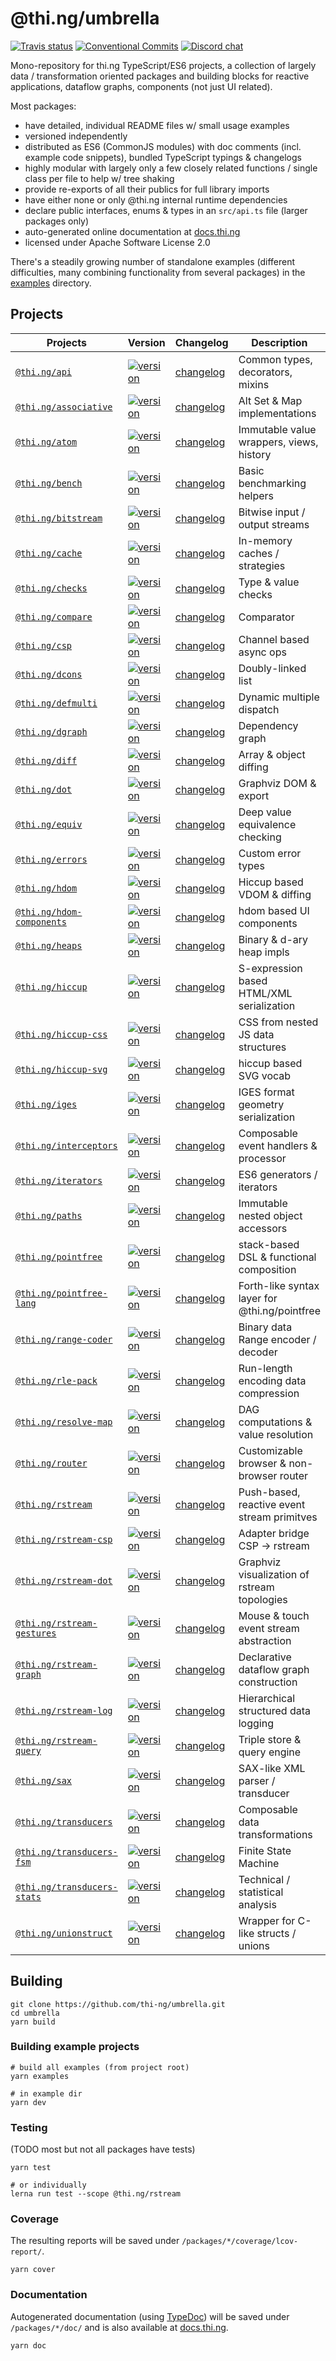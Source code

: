 # @thi.ng/umbrella

[![Travis status](https://api.travis-ci.org/thi-ng/umbrella.svg?branch=master)](https://travis-ci.org/thi-ng/umbrella)
[![Conventional Commits](https://img.shields.io/badge/Conventional%20Commits-1.0.0-yellow.svg)](https://conventionalcommits.org/)
[![Discord chat](https://img.shields.io/discord/445761008837984256.svg)](https://discord.gg/JhYcmBw)

Mono-repository for thi.ng TypeScript/ES6 projects, a collection of largely
data / transformation oriented packages and building blocks for reactive
applications, dataflow graphs, components (not just UI related).

Most packages:

- have detailed, individual README files w/ small usage examples
- versioned independently
- distributed as ES6 (CommonJS modules) with doc comments (incl. example
  code snippets), bundled TypeScript typings & changelogs
- highly modular with largely only a few closely related functions /
  single class per file to help w/ tree shaking
- provide re-exports of all their publics for full library imports
- have either none or only @thi.ng internal runtime dependencies
- declare public interfaces, enums & types in an `src/api.ts` file
  (larger packages only)
- auto-generated online documentation at [docs.thi.ng](http://docs.thi.ng)
- licensed under Apache Software License 2.0

There's a steadily growing number of standalone examples (different
difficulties, many combining functionality from several packages) in the
[examples](./examples) directory.

## Projects

| Projects                                                    | Version                                                                                                                           | Changelog                                              | Description                                   |
|-------------------------------------------------------------|-----------------------------------------------------------------------------------------------------------------------------------|--------------------------------------------------------|-----------------------------------------------|
| [`@thi.ng/api`](./packages/api)                             | [![version](https://img.shields.io/npm/v/@thi.ng/api.svg)](https://www.npmjs.com/package/@thi.ng/api)                             | [changelog](./packages/api/CHANGELOG.md)               | Common types, decorators, mixins              |
| [`@thi.ng/associative`](./packages/associative)             | [![version](https://img.shields.io/npm/v/@thi.ng/associative.svg)](https://www.npmjs.com/package/@thi.ng/associative)             | [changelog](./packages/associative/CHANGELOG.md)       | Alt Set & Map implementations                 |
| [`@thi.ng/atom`](./packages/atom)                           | [![version](https://img.shields.io/npm/v/@thi.ng/atom.svg)](https://www.npmjs.com/package/@thi.ng/atom)                           | [changelog](./packages/atom/CHANGELOG.md)              | Immutable value wrappers, views, history      |
| [`@thi.ng/bench`](./packages/bench)                         | [![version](https://img.shields.io/npm/v/@thi.ng/bench.svg)](https://www.npmjs.com/package/@thi.ng/bench)                         | [changelog](./packages/bench/CHANGELOG.md)             | Basic benchmarking helpers                    |
| [`@thi.ng/bitstream`](./packages/bitstream)                 | [![version](https://img.shields.io/npm/v/@thi.ng/bitstream.svg)](https://www.npmjs.com/package/@thi.ng/bitstream)                 | [changelog](./packages/bitstream/CHANGELOG.md)         | Bitwise input / output streams                |
| [`@thi.ng/cache`](./packages/cache)                         | [![version](https://img.shields.io/npm/v/@thi.ng/cache.svg)](https://www.npmjs.com/package/@thi.ng/cache)                         | [changelog](./packages/cache/CHANGELOG.md)             | In-memory caches / strategies                 |
| [`@thi.ng/checks`](./packages/checks)                       | [![version](https://img.shields.io/npm/v/@thi.ng/checks.svg)](https://www.npmjs.com/package/@thi.ng/checks)                       | [changelog](./packages/checks/CHANGELOG.md)            | Type & value checks                           |
| [`@thi.ng/compare`](./packages/compare)                     | [![version](https://img.shields.io/npm/v/@thi.ng/compare.svg)](https://www.npmjs.com/package/@thi.ng/compare)                     | [changelog](./packages/compare/CHANGELOG.md)           | Comparator                                    |
| [`@thi.ng/csp`](./packages/csp)                             | [![version](https://img.shields.io/npm/v/@thi.ng/csp.svg)](https://www.npmjs.com/package/@thi.ng/csp)                             | [changelog](./packages/csp/CHANGELOG.md)               | Channel based async ops                       |
| [`@thi.ng/dcons`](./packages/dcons)                         | [![version](https://img.shields.io/npm/v/@thi.ng/dcons.svg)](https://www.npmjs.com/package/@thi.ng/dcons)                         | [changelog](./packages/dcons/CHANGELOG.md)             | Doubly-linked list                            |
| [`@thi.ng/defmulti`](./packages/defmulti)                   | [![version](https://img.shields.io/npm/v/@thi.ng/defmulti.svg)](https://www.npmjs.com/package/@thi.ng/defmulti)                   | [changelog](./packages/defmulti/CHANGELOG.md)          | Dynamic multiple dispatch                     |
| [`@thi.ng/dgraph`](./packages/dgraph)                       | [![version](https://img.shields.io/npm/v/@thi.ng/dgraph.svg)](https://www.npmjs.com/package/@thi.ng/dgraph)                       | [changelog](./packages/dgraph/CHANGELOG.md)            | Dependency graph                              |
| [`@thi.ng/diff`](./packages/diff)                           | [![version](https://img.shields.io/npm/v/@thi.ng/diff.svg)](https://www.npmjs.com/package/@thi.ng/diff)                           | [changelog](./packages/diff/CHANGELOG.md)              | Array & object diffing                        |
| [`@thi.ng/dot`](./packages/dot)                             | [![version](https://img.shields.io/npm/v/@thi.ng/dot.svg)](https://www.npmjs.com/package/@thi.ng/dot)                             | [changelog](./packages/dot/CHANGELOG.md)               | Graphviz DOM & export                         |
| [`@thi.ng/equiv`](./packages/equiv)                         | [![version](https://img.shields.io/npm/v/@thi.ng/equiv.svg)](https://www.npmjs.com/package/@thi.ng/equiv)                         | [changelog](./packages/equiv/CHANGELOG.md)             | Deep value equivalence checking               |
| [`@thi.ng/errors`](./packages/errors)                       | [![version](https://img.shields.io/npm/v/@thi.ng/errors.svg)](https://www.npmjs.com/package/@thi.ng/errors)                       | [changelog](./packages/errors/CHANGELOG.md)            | Custom error types                            |
| [`@thi.ng/hdom`](./packages/hdom)                           | [![version](https://img.shields.io/npm/v/@thi.ng/hdom.svg)](https://www.npmjs.com/package/@thi.ng/hdom)                           | [changelog](./packages/hdom/CHANGELOG.md)              | Hiccup based VDOM & diffing                   |
| [`@thi.ng/hdom-components`](./packages/hdom-components)     | [![version](https://img.shields.io/npm/v/@thi.ng/hdom-components.svg)](https://www.npmjs.com/package/@thi.ng/hdom-components)     | [changelog](./packages/hdom-components/CHANGELOG.md)   | hdom based UI components                      |
| [`@thi.ng/heaps`](./packages/heaps)                         | [![version](https://img.shields.io/npm/v/@thi.ng/heaps.svg)](https://www.npmjs.com/package/@thi.ng/heaps)                         | [changelog](./packages/heaps/CHANGELOG.md)             | Binary & d-ary heap impls                     |
| [`@thi.ng/hiccup`](./packages/hiccup)                       | [![version](https://img.shields.io/npm/v/@thi.ng/hiccup.svg)](https://www.npmjs.com/package/@thi.ng/hiccup)                       | [changelog](./packages/hiccup/CHANGELOG.md)            | S-expression based HTML/XML serialization     |
| [`@thi.ng/hiccup-css`](./packages/hiccup-css)               | [![version](https://img.shields.io/npm/v/@thi.ng/hiccup-css.svg)](https://www.npmjs.com/package/@thi.ng/hiccup-css)               | [changelog](./packages/hiccup-css/CHANGELOG.md)        | CSS from nested JS data structures            |
| [`@thi.ng/hiccup-svg`](./packages/hiccup-svg)               | [![version](https://img.shields.io/npm/v/@thi.ng/hiccup-svg.svg)](https://www.npmjs.com/package/@thi.ng/hiccup-svg)               | [changelog](./packages/hiccup-svg/CHANGELOG.md)        | hiccup based SVG vocab                        |
| [`@thi.ng/iges`](./packages/iges)                           | [![version](https://img.shields.io/npm/v/@thi.ng/iges.svg)](https://www.npmjs.com/package/@thi.ng/iges)                           | [changelog](./packages/iges/CHANGELOG.md)              | IGES format geometry serialization            |
| [`@thi.ng/interceptors`](./packages/interceptors)           | [![version](https://img.shields.io/npm/v/@thi.ng/interceptors.svg)](https://www.npmjs.com/package/@thi.ng/interceptors)           | [changelog](./packages/interceptors/CHANGELOG.md)      | Composable event handlers & processor         |
| [`@thi.ng/iterators`](./packages/iterators)                 | [![version](https://img.shields.io/npm/v/@thi.ng/iterators.svg)](https://www.npmjs.com/package/@thi.ng/iterators)                 | [changelog](./packages/iterators/CHANGELOG.md)         | ES6 generators / iterators                    |
| [`@thi.ng/paths`](./packages/paths)                         | [![version](https://img.shields.io/npm/v/@thi.ng/paths.svg)](https://www.npmjs.com/package/@thi.ng/paths)                         | [changelog](./packages/paths/CHANGELOG.md)             | Immutable nested object accessors             |
| [`@thi.ng/pointfree`](./packages/pointfree)                 | [![version](https://img.shields.io/npm/v/@thi.ng/pointfree.svg)](https://www.npmjs.com/package/@thi.ng/pointfree)                 | [changelog](./packages/pointfree/CHANGELOG.md)         | stack-based DSL & functional composition      |
| [`@thi.ng/pointfree-lang`](./packages/pointfree-lang)       | [![version](https://img.shields.io/npm/v/@thi.ng/pointfree-lang.svg)](https://www.npmjs.com/package/@thi.ng/pointfree-lang)       | [changelog](./packages/pointfree-lang/CHANGELOG.md)    | Forth-like syntax layer for @thi.ng/pointfree |
| [`@thi.ng/range-coder`](./packages/range-coder)             | [![version](https://img.shields.io/npm/v/@thi.ng/range-coder.svg)](https://www.npmjs.com/package/@thi.ng/range-coder)             | [changelog](./packages/range-coder/CHANGELOG.md)       | Binary data Range encoder / decoder           |
| [`@thi.ng/rle-pack`](./packages/rle-pack)                   | [![version](https://img.shields.io/npm/v/@thi.ng/rle-pack.svg)](https://www.npmjs.com/package/@thi.ng/rle-pack)                   | [changelog](./packages/rle-pack/CHANGELOG.md)          | Run-length encoding data compression          |
| [`@thi.ng/resolve-map`](./packages/resolve-map)             | [![version](https://img.shields.io/npm/v/@thi.ng/resolve-map.svg)](https://www.npmjs.com/package/@thi.ng/resolve-map)             | [changelog](./packages/resolve-map/CHANGELOG.md)       | DAG computations & value resolution           |
| [`@thi.ng/router`](./packages/router)                       | [![version](https://img.shields.io/npm/v/@thi.ng/router.svg)](https://www.npmjs.com/package/@thi.ng/router)                       | [changelog](./packages/router/CHANGELOG.md)            | Customizable browser & non-browser router     |
| [`@thi.ng/rstream`](./packages/rstream)                     | [![version](https://img.shields.io/npm/v/@thi.ng/rstream.svg)](https://www.npmjs.com/package/@thi.ng/rstream)                     | [changelog](./packages/rstream/CHANGELOG.md)           | Push-based, reactive event stream primitves   |
| [`@thi.ng/rstream-csp`](./packages/rstream-csp)             | [![version](https://img.shields.io/npm/v/@thi.ng/rstream-csp.svg)](https://www.npmjs.com/package/@thi.ng/rstream-csp)             | [changelog](./packages/rstream-csp/CHANGELOG.md)       | Adapter bridge CSP -> rstream                 |
| [`@thi.ng/rstream-dot`](./packages/rstream-dot)             | [![version](https://img.shields.io/npm/v/@thi.ng/rstream-dot.svg)](https://www.npmjs.com/package/@thi.ng/rstream-dot)             | [changelog](./packages/rstream-dot/CHANGELOG.md)       | Graphviz visualization of rstream topologies  |
| [`@thi.ng/rstream-gestures`](./packages/rstream-gestures)   | [![version](https://img.shields.io/npm/v/@thi.ng/rstream-gestures.svg)](https://www.npmjs.com/package/@thi.ng/rstream-gestures)   | [changelog](./packages/rstream-gestures/CHANGELOG.md)  | Mouse & touch event stream abstraction        |
| [`@thi.ng/rstream-graph`](./packages/rstream-graph)         | [![version](https://img.shields.io/npm/v/@thi.ng/rstream-graph.svg)](https://www.npmjs.com/package/@thi.ng/rstream-graph)         | [changelog](./packages/rstream-graph/CHANGELOG.md)     | Declarative dataflow graph construction       |
| [`@thi.ng/rstream-log`](./packages/rstream-log)             | [![version](https://img.shields.io/npm/v/@thi.ng/rstream-log.svg)](https://www.npmjs.com/package/@thi.ng/rstream-log)             | [changelog](./packages/rstream-log/CHANGELOG.md)       | Hierarchical structured data logging          |
| [`@thi.ng/rstream-query`](./packages/rstream-query)         | [![version](https://img.shields.io/npm/v/@thi.ng/rstream-query.svg)](https://www.npmjs.com/package/@thi.ng/rstream-query)         | [changelog](./packages/rstream-query/CHANGELOG.md)     | Triple store & query engine                   |
| [`@thi.ng/sax`](./packages/sax)                             | [![version](https://img.shields.io/npm/v/@thi.ng/sax.svg)](https://www.npmjs.com/package/@thi.ng/sax)                             | [changelog](./packages/sax/CHANGELOG.md)               | SAX-like XML parser / transducer              |
| [`@thi.ng/transducers`](./packages/transducers)             | [![version](https://img.shields.io/npm/v/@thi.ng/transducers.svg)](https://www.npmjs.com/package/@thi.ng/transducers)             | [changelog](./packages/transducers/CHANGELOG.md)       | Composable data transformations               |
| [`@thi.ng/transducers-fsm`](./packages/transducers-fsm)     | [![version](https://img.shields.io/npm/v/@thi.ng/transducers-fsm.svg)](https://www.npmjs.com/package/@thi.ng/transducers-fsm)     | [changelog](./packages/transducers-fsm/CHANGELOG.md)   | Finite State Machine                          |
| [`@thi.ng/transducers-stats`](./packages/transducers-stats) | [![version](https://img.shields.io/npm/v/@thi.ng/transducers-stats.svg)](https://www.npmjs.com/package/@thi.ng/transducers-stats) | [changelog](./packages/transducers-stats/CHANGELOG.md) | Technical / statistical analysis              |
| [`@thi.ng/unionstruct`](./packages/unionstruct)             | [![version](https://img.shields.io/npm/v/@thi.ng/unionstruct.svg)](https://www.npmjs.com/package/@thi.ng/unionstruct)             | [changelog](./packages/unionstruct/CHANGELOG.md)       | Wrapper for C-like structs / unions           |

## Building

```
git clone https://github.com/thi-ng/umbrella.git
cd umbrella
yarn build
```

### Building example projects

```
# build all examples (from project root)
yarn examples

# in example dir
yarn dev
```

### Testing

(TODO most but not all packages have tests)

```
yarn test

# or individually
lerna run test --scope @thi.ng/rstream
```

### Coverage

The resulting reports will be saved under `/packages/*/coverage/lcov-report/`.

```
yarn cover
```


### Documentation

Autogenerated documentation (using
[TypeDoc](https://github.com/TypeStrong/typedoc)) will be saved under
`/packages/*/doc/` and is also available at [docs.thi.ng](http://docs.thi.ng).

```
yarn doc
```
